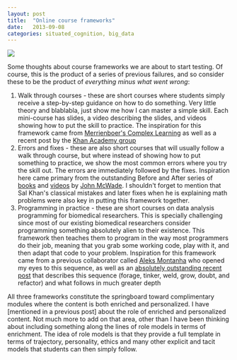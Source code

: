 ```yaml
---
layout: post
title:  "Online course frameworks"
date:   2013-09-08
categories: situated_cognition, big_data
---
```


![](https://lh6.googleusercontent.com/-aThxV-7HufA/UieF31syDTI/AAAAAAAA3a0/cwWYvijNtN8/w700-h500-no/fractal2.png)


Some thoughts about course frameworks we are about to start testing. Of course, this is the product of a series of previous failures, and so consider these to be the product of *everything minus what went wrong*:

1. Walk through courses - these are short courses where students simply receive a step-by-step guidance on how to do something. Very little theory and blablabla, just show me how I can master a simple skill. Each mini-course has slides, a video describing the slides, and videos showing how to put the skill to practice. The inspiration for this framework came from [Merrienboer's Complex Learning](http://www.amazon.com/Steps-Complex-Learning-Four-Component-ebook/dp/B009WMBP7O/ref=sr_1_3?s=digital-text&ie=UTF8&qid=1378504376&sr=1-3&keywords=complex+learning) as well as a recent post by the [Khan Academy group](http://cs-blog.khanacademy.org/2013/08/our-design-guidelines-for-teaching.html)
2. Errors and fixes - these are also short courses that will usually follow a walk through course, but where instead of showing how to put something to practice, we show the most common errors where you try the skill out. The errors are immediately followed by the fixes. Inspiration here came primary from the outstanding Before and After series of [books](http://www.amazon.com/s/ref=nb_sb_noss?url=search-alias%3Daps&field-keywords=before+after+mcwade&rh=i%3Aaps%2Ck%3Abefore+after+mcwade) and [videos](http://www.lynda.com/John-McWade/688518-1.html) by [John McWade](http://www.mcwade.com/DesignTalk/). I shouldn't forget to mention that Sal Khan's classical mistakes and later fixes when he is explaining math problems were also key in putting this framework together.
3. Programming in practice - these are short courses on data analysis programming for biomedical researchers. This is specially challenging since most of our existing biomedical researchers consider programming something absolutely alien to their existence. This framework then teaches them to program in the way most programmers do their job, meaning that you grab some working code, play with it, and then adapt that code to your problem. Inspiration for this framework came from a previous collaborator called [Aleks Montanha](https://twitter.com/maringavirtual) who opened my eyes to this sequence, as well as an [absolutely outstanding recent post](http://cacm.acm.org/magazines/2013/8/166303-teaching-programming-the-way-it-works-outside-the-classroom/fulltext) that describes this sequence (forage, tinker, weld, grow, doubt, and refactor) and what follows in much greater depth

All three frameworks constitute the springboard toward complimentary modules where the content is both enriched and personalized. I have [mentioned in a previous post] about the role of enriched and personalized content. Not much more to add on that area, other than I have been thinking about including something along the lines of role models in terms of enrichment. The idea of role models is that they provide a full template in terms of trajectory, personality, ethics and many other explicit and tacit models that students can then simply follow.